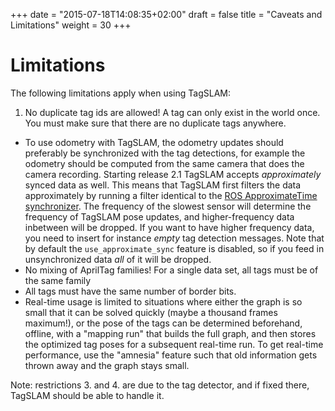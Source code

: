+++
date = "2015-07-18T14:08:35+02:00"
draft = false
title = "Caveats and Limitations"
weight = 30
+++
# Limitations
<a name="limitations"></a>
The following limitations apply when using TagSLAM:

1. No duplicate tag ids are allowed! A tag can only exist in the
world once. You must make sure that there are no duplicate tags
anywhere.
- To use odometry with TagSLAM, the odometry updates should preferably
be synchronized with the tag detections, for example the odometry
should be computed from the same camera that does the camera
recording. Starting release 2.1 TagSLAM accepts *approximately*
synced data as well. This means that TagSLAM first filters the data
approximately by running a filter identical to the [ROS
ApproximateTime
synchronizer](http://wiki.ros.org/message_filters/ApproximateTime). The
frequency of the slowest sensor will determine the frequency of
TagSLAM pose updates, and higher-frequency data inbetween will be
dropped. If you want to have higher frequency data, you need to insert
for instance *empty* tag detection messages. Note that by default the
``use_approximate_sync`` feature is disabled, so if you feed in
unsynchronized data *all* of it will be dropped.
- No mixing of AprilTag families! For a single data set, all tags must
be of the same family
- All tags must have the same number of border bits.
- Real-time usage is limited to situations where either the graph is
  so small that it can be solved quickly (maybe a thousand frames
  maximum!), or the pose of the tags can be determined beforehand,
  offline, with a "mapping run" that builds the full graph, and then
  stores the optimized tag poses for a subsequent real-time run. To
  get real-time performance, use the "amnesia" feature such that old
  information gets thrown away and the graph stays small.


Note: restrictions 3. and 4. are due to the tag
detector, and if fixed there, TagSLAM should be able to handle it.

